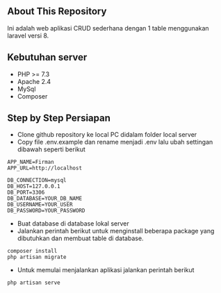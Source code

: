 ## About This Repository

Ini adalah web aplikasi CRUD sederhana dengan 1 table menggunakan laravel versi 8.

## Kebutuhan server

- PHP >= 7.3
- Apache 2.4
- MySql
- Composer

## Step by Step Persiapan

- Clone github repository ke local PC didalam folder local server
- Copy file .env.example dan rename menjadi .env lalu ubah settingan dibawah seperti berikut
```text
APP_NAME=Firman
APP_URL=http://localhost

DB_CONNECTION=mysql
DB_HOST=127.0.0.1
DB_PORT=3306
DB_DATABASE=YOUR_DB_NAME
DB_USERNAME=YOUR_USER
DB_PASSWORD=YOUR_PASSWORD
```
- Buat database di database lokal server
- Jalankan perintah berikut untuk menginstall beberapa package yang dibutuhkan dan membuat table di database.
```text
composer install
php artisan migrate
```
- Untuk memulai menjalankan aplikasi jalankan perintah berikut
```text
php artisan serve
```